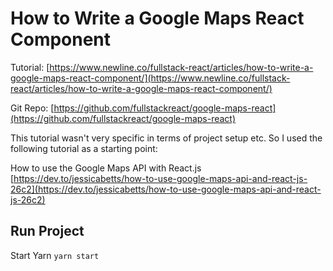 # How to Write a Google Maps React Component

Tutorial:
[https://www.newline.co/fullstack-react/articles/how-to-write-a-google-maps-react-component/](https://www.newline.co/fullstack-react/articles/how-to-write-a-google-maps-react-component/)

Git Repo:
[https://github.com/fullstackreact/google-maps-react](https://github.com/fullstackreact/google-maps-react)

This tutorial wasn't very specific in terms of project setup etc. So I used the following tutorial
as a starting point:

How to use the Google Maps API with React.js
[https://dev.to/jessicabetts/how-to-use-google-maps-api-and-react-js-26c2](https://dev.to/jessicabetts/how-to-use-google-maps-api-and-react-js-26c2)




## Run Project

Start Yarn
`yarn start`


